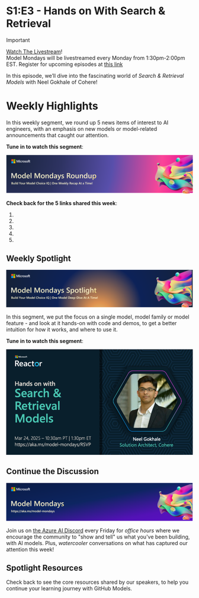 # S1:E3 - Hands on With Search & Retrieval

> [!IMPORTANT]  
> [Watch The Livestream](https://developer.microsoft.com/en-us/reactor/events/25354/)! <br/>
> Model Mondays will be livestreamed every Monday from 1:30pm-2:00pm EST. Register for upcoming episodes at [this link](https://aka.ms/model-mondays/rsvp) 

In this episode, we’ll dive into the fascinating world of _Search & Retrieval Models_ with Neel Gokhale of Cohere!
# Weekly Highlights

In this weekly segment, we round up 5 news items of interest to AI engineers, with an emphasis on new models or model-related announcements that caught our attention.

**Tune in to watch this segment**:

![Show](./../img/mm-roundup.png)

**Check back for the 5 links shared this week**:

1. 
1.
1.
1.
1.

## Weekly Spotlight

![Show](./../img/mm-spotlight.png)

In this segment, we put the focus on a single model, model family or model feature - and look at it hands-on with code and demos, to get a better intuition for how it works, and where to use it.

**Tune in to watch this segment**:

[![Show](./img/S1E3-spotlight.png)](https://youtu.be/dohvGc7eyqU?list=PLmsFUfdnGr3wzz6a4E-Szksg92JPng-AL&t=839)

## Continue the Discussion


![Discord](./../img/model-mondays-banner.png)

Join us on [the Azure AI Discord](https://aka.ms/model-mondays/discord) every Friday for _office hours_ where we encourage the community to "show and tell" us what you've been building, with AI models. Plus, _watercooler_ conversations on what has captured our attention this week!

## Spotlight Resources

Check back to see the core resources shared by our speakers, to help you continue your learning journey with GitHub Models.
